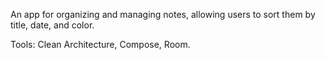 An app for organizing and managing notes, allowing users to sort them by title, date, and color. 

Tools: Clean Architecture, Compose, Room.
